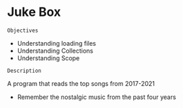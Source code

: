 # Juke Box
```aidl
Objectives
```
- Understanding loading files
- Understanding Collections
- Understanding Scope

```aidl
Description
```
A program that reads the top songs from 2017-2021
- Remember the nostalgic music from the past four years